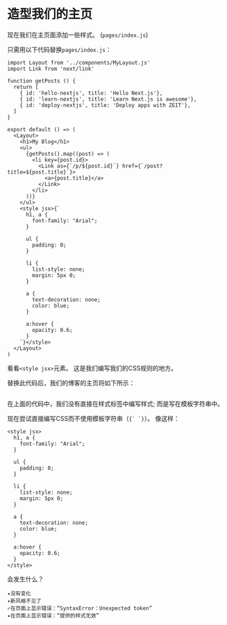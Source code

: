 # 造型我们的主页

现在我们在主页面添加一些样式。 (`pages/index.js`)

只需用以下代码替换`pages/index.js`：

```
import Layout from '../components/MyLayout.js'
import Link from 'next/link'

function getPosts () {
  return [
    { id: 'hello-nextjs', title: 'Hello Next.js'},
    { id: 'learn-nextjs', title: 'Learn Next.js is awesome'},
    { id: 'deploy-nextjs', title: 'Deploy apps with ZEIT'},
  ]
}

export default () => (
  <Layout>
    <h1>My Blog</h1>
    <ul>
      {getPosts().map((post) => (
        <li key={post.id}>
          <Link as={`/p/${post.id}`} href={`/post?title=${post.title}`}>
            <a>{post.title}</a>
          </Link>
        </li>
      ))}
    </ul>
    <style jsx>{`
      h1, a {
        font-family: "Arial";
      }

      ul {
        padding: 0;
      }

      li {
        list-style: none;
        margin: 5px 0;
      }

      a {
        text-decoration: none;
        color: blue;
      }

      a:hover {
        opacity: 0.6;
      }
    `}</style>
  </Layout>
)
```

看看`<style jsx>`元素。 这是我们编写我们的CSS规则的地方。

替换此代码后，我们的博客的主页将如下所示：

<img src="https://cloud.githubusercontent.com/assets/50838/25552915/f18f2f12-2c5a-11e7-97aa-4b9d4b9f95a7.png" alt="">

在上面的代码中，我们没有直接在样式标签中编写样式; 而是写在模板字符串中。

现在尝试直接编写CSS而不使用模板字符串（``{` `}``）。 像这样：

```
<style jsx>
  h1, a {
    font-family: "Arial";
  }

  ul {
    padding: 0;
  }

  li {
    list-style: none;
    margin: 5px 0;
  }

  a {
    text-decoration: none;
    color: blue;
  }

  a:hover {
    opacity: 0.6;
  }
</style>
```

会发生什么？

```
✦没有变化
✦新风格不见了
✓在页面上显示错误：“SyntaxError：Unexpected token”
✦在页面上显示错误：“提供的样式无效”
```